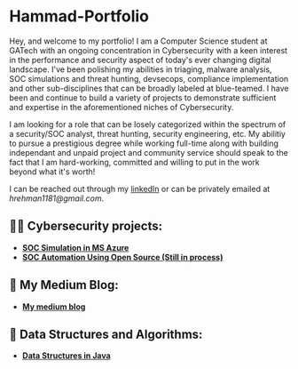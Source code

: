 # Hammad-Portfolio
Hey, and welcome to my portfolio! I am a Computer Science student at GATech with an ongoing concentration in Cybersecurity with a keen interest in the performance and security aspect of today's ever changing digital landscape. I've been polishing my abilities in triaging, malware analysis, SOC simulations and threat hunting, devsecops, compliance implementation and other sub-disciplines that can be broadly labeled at blue-teamed. I have been and continue to build a variety of projects to demonstrate sufficient and expertise in the aforementioned niches of Cybersecurity. 

I am looking for a role that can be losely categorized within the spectrum of a security/SOC analyst, threat hunting, security engineering, etc. My abilitiy to pursue a prestigious degree while working full-time along with building independant and unpaid project and community service should speak to the fact that I am hard-working, committed and willing to put in the work beyond what it's worth!

I can be reached out through my [linkedIn](https://www.linkedin.com/in/hammadalquraishi/) or can be privately emailed at _hrehman1181@gmail.com_.


<h2>👨‍💻 Cybersecurity projects:</h2>

- <b>[SOC Simulation in MS Azure](https://github.com/Hammad-AlQuraishi/SOCSimulation)</b>
- <b>[SOC Automation Using Open Source (Still in process)](https://github.com/Hammad-AlQuraishi/Automated-SOC)</b>

<h2>📖 My Medium Blog:</h2>

- <b>[My medium blog](https://medium.com/@hrehman1181)</b>

<h2> 🧮 Data Structures and Algorithms:</h2>

- <b>[Data Structures in Java](https://github.com/Hammad-AlQuraishi/DataStructures)</b>
